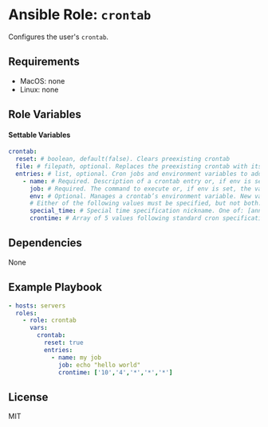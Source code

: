 # Ansible Role: `crontab`

Configures the user's `crontab`.

## Requirements

- MacOS: none
- Linux: none

## Role Variables

#### Settable Variables

```yaml
crontab:
  reset: # boolean, default(false). Clears preexisting crontab
  file: # filepath, optional. Replaces the preexisting crontab with its contents
  entries: # list, optional. Cron jobs and environment variables to add to the crontab
    - name: # Required. Description of a crontab entry or, if env is set, the name of environment variable.
      job: # Required. The command to execute or, if env is set, the value of environment variable. The command should not contain line breaks.
      env: # Optional. Manages a crontab’s environment variable. New variables are added on top of crontab. `name` and `value` parameters are the name and the value of environment variable.
      # Either of the following values must be specified, but not both.
      special_time: # Special time specification nickname. One of: [annually, daily, hourly, monthly, reboot, weekly, yearly]
      crontime: # Array of 5 values following standard cron specification.
```

## Dependencies

None

## Example Playbook
```yaml
- hosts: servers
  roles:
    - role: crontab
      vars:
        crontab:
          reset: true
          entries:
            - name: my job
              job: echo "hello world"
              crontime: ['10','4','*','*','*']
```

## License

MIT
